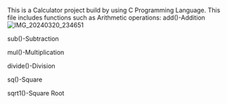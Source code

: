 This is a Calculator project build by using C Programming Language.
This file includes functions such as Arithmetic operations:
  add()-Addition
  ![IMG_20240320_234651](https://github.com/SirishaDigiSpace/C_SideProjects/assets/116715315/c43a70d4-9361-49c1-875d-835a9a9b25d5)

  sub()-Subtraction
  

  mul()-Multiplication

  divide()-Division

  sq()-Square

  sqrt1()-Square Root
